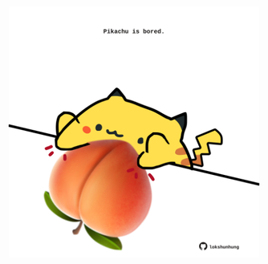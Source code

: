 <!-- built at 21/05/2023, 08:01:15 UTC -->
<p align="center">
  <img width="500" height="500" src="./ReadmeImage.svg">
</p>
